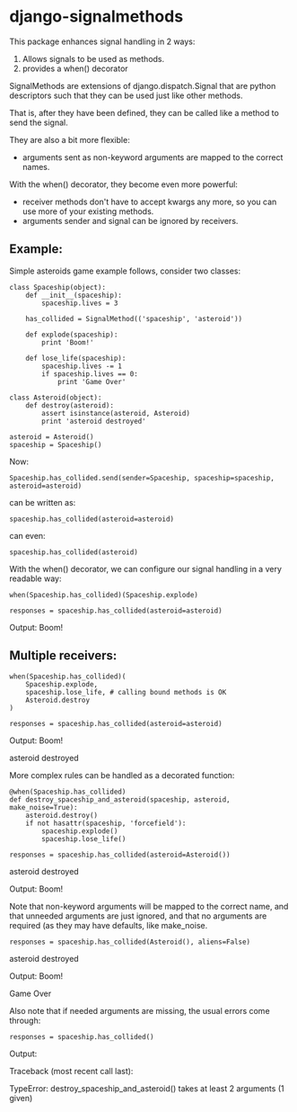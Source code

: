 django-signalmethods
====================

This package enhances signal handling in 2 ways:

1. Allows signals to be used as methods.
2. provides a when() decorator

SignalMethods are extensions of django.dispatch.Signal that are python descriptors 
such that they can be used just like other methods.

That is, after they have been defined, they can be called like a method to send the signal.

They are also a bit more flexible:
- arguments sent as non-keyword arguments are mapped to the correct names.

With the when() decorator, they become even more powerful:
- receiver methods don't have to accept kwargs any more, so you can use more of your existing methods.
- arguments sender and signal can be ignored by receivers.


Example:
--------

Simple asteroids game example follows, consider two classes:

    class Spaceship(object):
        def __init__(spaceship):
            spaceship.lives = 3
   
        has_collided = SignalMethod(('spaceship', 'asteroid'))
   
        def explode(spaceship):
            print 'Boom!'
   
        def lose_life(spaceship):
            spaceship.lives -= 1
            if spaceship.lives == 0:
                print 'Game Over'

    class Asteroid(object):
        def destroy(asteroid):
            assert isinstance(asteroid, Asteroid)
            print 'asteroid destroyed'

    asteroid = Asteroid()
    spaceship = Spaceship()

Now:

    Spaceship.has_collided.send(sender=Spaceship, spaceship=spaceship, asteroid=asteroid)

can be written as:

    spaceship.has_collided(asteroid=asteroid)

can even:

    spaceship.has_collided(asteroid)

With the when() decorator, we can configure our signal handling in a very readable way:

    when(Spaceship.has_collided)(Spaceship.explode)

    responses = spaceship.has_collided(asteroid=asteroid)

Output: Boom!


Multiple receivers:
-------------------

    when(Spaceship.has_collided)(
        Spaceship.explode,
        spaceship.lose_life, # calling bound methods is OK
        Asteroid.destroy
    )

    responses = spaceship.has_collided(asteroid=asteroid)

Output: Boom!

asteroid destroyed


More complex rules can be handled as a decorated function:

    @when(Spaceship.has_collided)
    def destroy_spaceship_and_asteroid(spaceship, asteroid, make_noise=True):
        asteroid.destroy()
        if not hasattr(spaceship, 'forcefield'):
            spaceship.explode()
            spaceship.lose_life()

    responses = spaceship.has_collided(asteroid=Asteroid())
    
asteroid destroyed

Output: Boom!

Note that non-keyword arguments will be mapped to the correct name,
and that unneeded arguments are just ignored, and that no arguments
are required (as they may have defaults, like make_noise.

    responses = spaceship.has_collided(Asteroid(), aliens=False)

asteroid destroyed

Output: Boom!

Game Over

Also note that if needed arguments are missing, the usual errors come through:

    responses = spaceship.has_collided()

Output: 

Traceback (most recent call last):

TypeError: destroy_spaceship_and_asteroid() takes at least 2 arguments (1 given)
